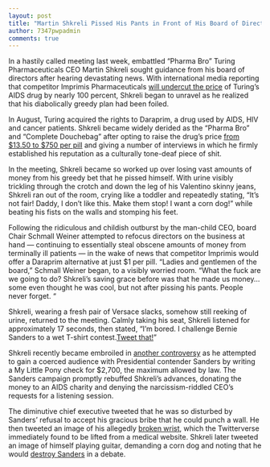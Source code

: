 ```yaml
---
layout: post
title: "Martin Shkreli Pissed His Pants in Front of His Board of Directors, Literally"
author: 7347pwpadmin
comments: true
---
```

<!--categories: [Bernie Sanders, CEO, FeelTheBern, Imprimis Pharmaceuticals, Martin Shkreli, Martin Shkreli Phrama Bro, Martin Shkreli Pissed His Pants, Martin Shkreli pissed pants, Politics, Salary, Stocks, Turing Pharmaceuticals]-->
In a hastily called meeting last week, embattled “Pharma Bro” Turing Pharmaceuticals CEO Martin Shkreli sought guidance from his board of directors after hearing devastating news. With international media reporting that competitor Imprimis Pharmaceuticals <a style="font-style: inherit; font-weight: inherit;" href="http://fortune.com/tag/turing-pharmaceuticals/">will undercut the price</a> of Turing’s AIDS drug by nearly 100 percent, Shkreli began to unravel as he realized that his diabolically greedy plan had been foiled.

In August, Turing acquired the rights to Daraprim, a drug used by AIDS, HIV and cancer patients. Shkreli became widely derided as the “Pharma Bro” and “Complete Douchebag” after opting to raise the drug’s price <a style="font-style: inherit; font-weight: inherit;" href="http://www.bbc.com/news/world-us-canada-34323006">from $13.50 to $750 per pill</a> and giving a number of interviews in which he firmly established his reputation as a culturally tone-deaf piece of shit.

In the meeting, Shkreli became so worked up over losing vast amounts of money from his greedy bet that he pissed himself. With urine visibly trickling through the crotch and down the leg of his Valentino skinny jeans, Shkreli ran out of the room, crying like a toddler and repeatedly stating, “It’s not fair! Daddy, I don’t like this. Make them stop! I want a corn dog!” while beating his fists on the walls and stomping his feet.

Following the ridiculous and childish outburst by the man-child CEO, board Chair Schmall Weiner attempted to refocus directors on the business at hand — continuing to essentially steal obscene amounts of money from terminally ill patients — in the wake of news that competitor Imprimis would offer a Daraprim alternative at just $1 per pill. “Ladies and gentlemen of the board,” Schmall Weiner began, to a visibly worried room. “What the fuck are we going to do? Shkreli’s saving grace before was that he made us money… some even thought he was cool, but not after pissing his pants. People never forget. “

Shkreli, wearing a fresh pair of Versace slacks, somehow still reeking of urine, returned to the meeting. Calmly taking his seat, Shkreli listened for approximately 17 seconds, then stated, “I’m bored. I challenge Bernie Sanders to a wet T-shirt contest.<a style="font-style: inherit; font-weight: inherit;" href="https://twitter.com/martinshkreli">Tweet that!</a>”

Shkreli recently became embroiled in <a style="font-style: inherit; font-weight: inherit;" href="http://www.advocate.com/politics/2015/10/16/bernie-sanders-gives-martin-shkrelis-donation-hiv-clinic">another controversy</a> as he attempted to gain a coerced audience with Presidential contender Sanders by writing a My Little Pony check for $2,700, the maximum allowed by law. The Sanders campaign promptly rebuffed Shkreli’s advances, donating the money to an AIDS charity and denying the narcissism-riddled CEO’s requests for a listening session.

The diminutive chief executive tweeted that he was so disturbed by Sanders’ refusal to accept his gracious bribe that he could punch a wall. He then tweeted an image of his allegedly <a style="font-style: inherit; font-weight: inherit;" href="http://www.addictinginfo.org/2015/10/19/pharma-bro-martin-shkreli-tweets-fake-wrist-injury-gets-owned-by-internet-screenshots/">broken wrist</a>, which the Twitterverse immediately found to be lifted from a medical website. Shkreli later tweeted an image of himself playing guitar, demanding a corn dog and noting that he would <a style="font-style: inherit; font-weight: inherit;" href="http://www.salon.com/2015/10/23/pharmaceutical_ceo_martin_shkrelis_very_public_temper_tantrum_continues_i_would_destroy_bernie_sanders_in_a_debate/">destroy Sanders</a> in a debate.
